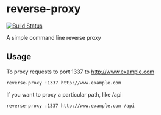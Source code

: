 # reverse-proxy

[![Build Status](https://travis-ci.org/divanvisagie/reverse-proxy.svg?branch=master)](https://travis-ci.org/divanvisagie/reverse-proxy)

A simple command line reverse proxy

## Usage

To proxy requests to port 1337 to http://www.example.com

```sh
reverse-proxy :1337 http://www.example.com
```

If you want to proxy a particular path, like /api

```sh
reverse-proxy :1337 http://www.example.com /api
```